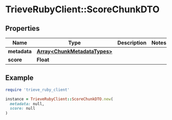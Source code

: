 # TrieveRubyClient::ScoreChunkDTO

## Properties

| Name | Type | Description | Notes |
| ---- | ---- | ----------- | ----- |
| **metadata** | [**Array&lt;ChunkMetadataTypes&gt;**](ChunkMetadataTypes.md) |  |  |
| **score** | **Float** |  |  |

## Example

```ruby
require 'trieve_ruby_client'

instance = TrieveRubyClient::ScoreChunkDTO.new(
  metadata: null,
  score: null
)
```

